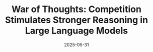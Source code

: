 ---
title: 'War of Thoughts: Competition Stimulates Stronger Reasoning in Large Language Models'
authors:
- Yibin Chen *
- admin *
- YAN ZHENG
- Yifu Yuan
- Jianye HAO
author_notes:
  - 'Equal contribution'
  - 'Equal contribution'
  - ''
  - ''
  - ''
date: '2025-05-31' # Placeholder date for ACL 2025 Findings publication (adjust as needed)
publishDate: '2025-05-16T22:00:00Z' # Timestamp of this metadata generation (adjust as needed)
publication_types:
- conference
publication: '*Findings of the Association for Computational Linguistics: ACL 2025*'

featured: false # Set to true to feature this publication

# Links - replace with actual URLs when available
url_pdf: ''
url_code: ''
url_dataset: ''
url_poster: ''
url_project: ''
url_slides: ''
url_source: '' # Could be an arXiv link, or link to the publication page
url_video: ''

summary: 'This paper investigates how competitive mechanisms can enhance the reasoning capabilities of Large Language Models (LLMs), leading to improved performance on complex tasks.'

tags:
  - LLM
  - Reasoning
  - ACL 2025
  - ACL Findings
  - Competition

# Featured image
# To use, add an image named `featured.jpg/png` to your page's folder.
image:
  caption: '' # Optional caption for the image
  focal_point: '' # Options: Smart, Center, TopLeft, Top, TopRight, Left, Right, BottomLeft, Bottom, BottomRight
  preview_only: false # If true, Renders the image in lists only. Otherwise, Renders both in lists and articles.
---